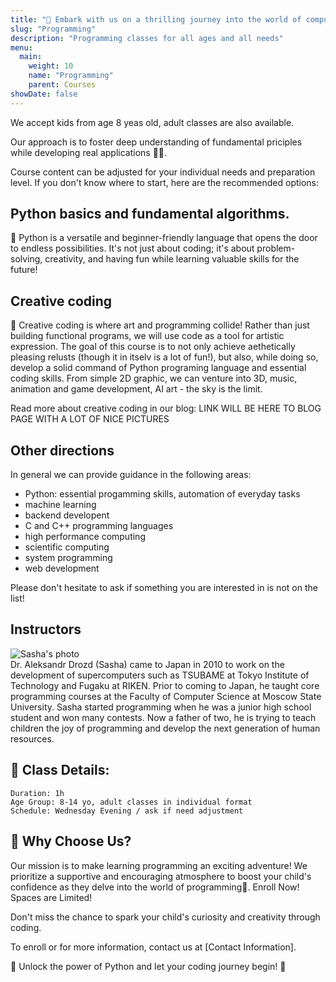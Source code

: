 ```yaml
---
title: "🚀 Embark with us on a thrilling journey into the world of computer programming!"
slug: "Programming"
description: "Programming classes for all ages and all needs"
menu:
  main:
    weight: 10
    name: "Programming"
    parent: Courses
showDate: false
---
```


We accept kids from age 8 yeas old, adult classes are also available.

Our approach is to foster deep understanding of fundamental priciples while developing real applications 👩‍💻.

Course content can be adjusted for your individual needs and preparation level. If you don't know where to start, here are the recommended options:

## Python basics and fundamental algorithms.

🐍 Python is a versatile and beginner-friendly language that opens the door to endless possibilities. It's not just about coding; it's about problem-solving, creativity, and having fun while learning valuable skills for the future!

## Creative coding

🎨 Creative coding is where art and programming collide!
Rather than just building functional programs, we will use code as a tool for artistic expression.
The goal of this course is to not only achieve aethetically pleasing relusts (though it in itselv is a lot of fun!),
but also, while doing so, develop a solid command of Python programing language and essential coding skills.
From simple 2D graphic, we can venture into 3D, music, animation and game development, AI art - the sky is the limit.

Read more about creative coding in our blog: LINK WILL BE HERE TO BLOG PAGE WITH A LOT OF NICE PICTURES

## Other directions

In general we can provide guidance in the following areas:

- Python: essential progamming skills, automation of everyday tasks
- machine learning
- backend developent
- C and C++ programming languages
- high performance computing
- scientific computing
- system programming
- web development

Please don't hesitate to ask if something you are interested in is not on the list!

## Instructors
<div class="">
    <div class="md:flex mt-0">
      <div class="md:shrink-0 mt=0 mr-4" >
        <img class="w-full object-cover md:h-full md:w-48 mt-0"
         src="/images/sasha.jpg"
         alt="Sasha's photo">
      </div>
      <div class="">
        Dr. Aleksandr Drozd (Sasha) came  to Japan in 2010 to work on the development of supercomputers such as TSUBAME at Tokyo Institute of Technology and Fugaku at RIKEN. Prior to coming to Japan, he taught core programming courses at the Faculty of Computer Science at Moscow State University. Sasha started programming when he was a junior high school student and won many contests. Now a father of two, he is trying to teach children the joy of programming and develop the next generation of human resources.
      </div>
    </div>
  </div>

## 📅 Class Details:

    Duration: 1h
    Age Group: 8-14 yo, adult classes in individual format
    Schedule: Wednesday Evening / ask if need adjustment

## 🌟 Why Choose Us?

Our mission is to make learning programming an exciting adventure! We prioritize a supportive and encouraging atmosphere to boost your child's confidence as they delve into the world of programming🎉.  Enroll Now! Spaces are Limited!

Don't miss the chance to spark your child's curiosity and creativity through coding.

To enroll or for more information, contact us at [Contact Information].

🚀 Unlock the power of Python and let your coding journey begin! 🚀
